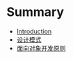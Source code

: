 # Summary

* [Introduction](README.md)
* [设计模式](chapter1.md)
* [面向对象开发原则](mian-xiang-dui-xiang-kai-fa-yuan-ze.md)

